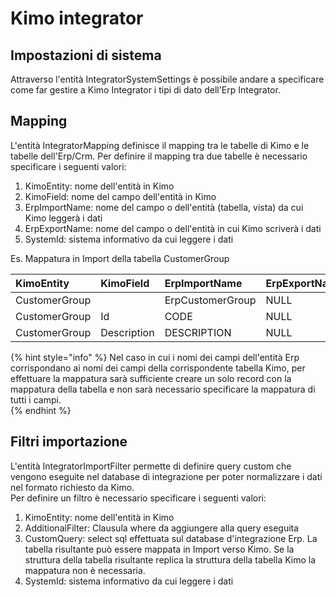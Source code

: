 # Kimo integrator

## Impostazioni di sistema <a id="impostazioni-di-sistema"></a>

Attraverso l'entità IntegratorSystemSettings è possibile andare a specificare come far gestire a Kimo Integrator i tipi di dato dell'Erp Integrator.

## Mapping <a id="mapping"></a>

L'entità IntegratorMapping definisce il mapping tra le tabelle di Kimo e le tabelle dell'Erp/Crm. Per definire il mapping tra due tabelle è necessario specificare i seguenti valori:

1. KimoEntity: nome dell'entità in Kimo
2. KimoField: nome del campo dell'entità in Kimo
3. ErpImportName: nome del campo o dell'entità \(tabella, vista\) da cui Kimo leggerà i dati
4. ErpExportName: nome del campo o dell'entità in cui Kimo scriverà i dati
5. SystemId: sistema informativo da cui leggere i dati

Es. Mappatura in Import della tabella CustomerGroup

| KimoEntity | KimoField | ErpImportName | ErpExportName | SystemId |
| :--- | :--- | :--- | :--- | :--- |
| CustomerGroup |  | ErpCustomerGroup | NULL | NULL |
| CustomerGroup | Id | CODE | NULL | NULL |
| CustomerGroup | Description | DESCRIPTION | NULL | NULL |

{% hint style="info" %}
Nel caso in cui i nomi dei campi dell'entità Erp corrispondano ai nomi dei campi della corrispondente tabella Kimo, per effettuare la mappatura sarà sufficiente creare un solo record con la mappatura della tabella e non sarà necessario specificare la mappatura di tutti i campi.  
{% endhint %}

## Filtri importazione <a id="filtri-importazione"></a>

L'entità IntegratorImportFilter permette di definire query custom che vengono eseguite nel database di integrazione per poter normalizzare i dati nel formato richiesto da Kimo.  
Per definire un filtro è necessario specificare i seguenti valori:

1. KimoEntity: nome dell'entità in Kimo
2. AdditionalFilter: Clausula where da aggiungere alla query eseguita
3. CustomQuery: select sql effettuata sul database d'integrazione Erp. La tabella risultante può essere mappata in Import verso Kimo. Se la struttura della tabella risultante replica la struttura della tabella Kimo la mappatura non è necessaria.
4. SystemId: sistema informativo da cui leggere i dati 



